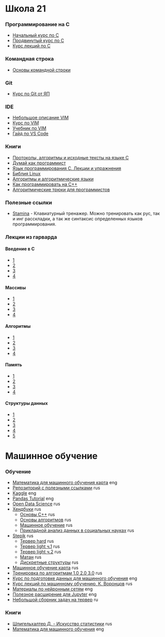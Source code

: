 # Школа 21
### Программирование на C
* [Начальный курс по C](https://stepik.org/course/3078/promo#toc)
* [Продвинутый курс по C](https://stepik.org/course/73618/promo#toc)
* [Курс лекций по C](https://disk.yandex.ru/d/QrItl6GylwoDsA)
### Командная строка
* [Основы командной строки](https://ru.hexlet.io/courses/cli-basics)
### Git
* [Курс по Git от ЯП](https://practicum.yandex.ru/git-basics/?utm_source=telegram&utm_medium=performance&utm_campaign=Telegram_performance_promo_git-basics-it_boooks)
### IDE
* [Небольшое описание VIM](https://guides.hexlet.io/ru/vim/)
* [Курс по VIM](https://www.youtube.com/playlist?list=PL8hRAtHSjAgZv7WFVDvQzzU-WoL-7jZGJ)
* [Учебник по VIM](https://learntutorials.net/ru/vim/topic/879/%D0%BD%D0%B0%D1%87%D0%B0%D0%BB%D0%BE-%D1%80%D0%B0%D0%B1%D0%BE%D1%82%D1%8B-%D1%81-vim)
* [Гайд по VS Code](https://www.youtube.com/watch?v=nxCLXMBl4e4)
### Книги
* [Протоколы, алгоритмы и исходные тексты на языке С](https://disk.yandex.ru/i/3MEPUwjRRy0j1w)
* [Думай как программист](https://disk.yandex.ru/i/ygsnfTVYZTGMoQ)
* [Язык программирования C. Лекции и упражнения](https://disk.yandex.ru/i/Yeyuk8Csy8IRjg)
* [Библия Linux](https://disk.yandex.ru/i/D0Rf6ICismjP6g)
* [Алгоритмы и алгоритмические языки](https://disk.yandex.ru/i/diOFcnueO9LMNA)
* [Как программировать на C++](https://disk.yandex.ru/i/SbE7hYpv81NzVQ)
* [Алгоритмические трюки для программистов](https://disk.yandex.ru/i/potuf7Hf191Rig)
### Полезные ссылки
* [Stamina](https://stamina-online.com/ru) - Клавиатурный тренажер. Можно тренировать как рус, так и инг расскладки, а так же синтаксис определенных языков программирования.
### Лекции из гарварда
#### Введение в C
* [1](https://youtu.be/c1nnNuZ1UEg)
* [2](https://youtu.be/cqer3bxnomI)
* [3](https://youtu.be/dDdzw0Oho5M)
* [4](https://youtu.be/vXA-46_2544)
#### Массивы
* [1](https://youtu.be/A4b6gHt_E6Y)
* [2](https://youtu.be/sl8KyooYXZc)
* [3](https://youtu.be/r3v1QobHKS0)
* [4](https://youtu.be/qIthovleD20)
#### Алгоритмы
* [1](https://youtu.be/TEyuZ4qrdGc)
* [2](https://youtu.be/EHsqRjmog70)
* [3](https://youtu.be/zPwXqewH8Yw)
* [4](https://youtu.be/CE7Ql6j5FEg)
#### Память
* [1](https://youtu.be/vojgLJ6iMxs)
* [2](https://youtu.be/lver1cZ61Hw)
* [3](https://youtu.be/GzgRMISONus)
* [4](https://youtu.be/WkDCjda-oAo)
#### Структуры данных
* [1](https://youtu.be/12XwZ4CQ1Zg)
* [2](https://youtu.be/aqg8H34r0b4)
* [3](https://youtu.be/JkJ0WPGl_a8)
* [4](https://youtu.be/84wq6xau7XQ)
* [5](https://youtu.be/Msv8bnJdmYA)
# Машинное обучение
### Обучение
* [Математика для машинного обучения карта](https://maps.joindeltaacademy.com/) eng
* [Репозиторий с полезными ссылками](https://github.com/demidovakatya/vvedenie-mashinnoe-obuchenie) rus
* [Kaggle](https://www.kaggle.com/) eng
* [Pandas Tutorial](https://www.w3schools.com/python/pandas/default.asp) eng
* [Open Data Science](https://ods.ai/) rus
* [Хендбуки](https://academy.yandex.ru/handbook) rus
  * [Основы C++](https://academy.yandex.ru/handbook/cpp) rus
  * [Основы алгоритмов](https://academy.yandex.ru/handbook/algorithms) rus
  * [Машинное обучение](https://academy.yandex.ru/handbook/ml) rus
  * [Прикладной анализ данных в социальных науках](https://academy.yandex.ru/handbook/data-analysis) rus
* [Stepik](https://stepik.org/learn) rus
  * [Тервер hard](https://stepik.org/course/3089/syllabus) rus
  * [Тервер light ч.1](https://stepik.org/course/2911/syllabus) rus
  * [Тервер light ч.2](https://stepik.org/course/3209/syllabus) rus
  * [Матан](https://stepik.org/course/95/syllabus) rus
  * [Дискретные структуры](https://stepik.org/course/83/syllabus) rus
* [Машинное обучение карта](https://vc.ru/u/1389654-machine-learning/596407-roadmap-dlya-izucheniya-machine-learning-2023) rus
* [Тренировка по алгоритмам 1.0 2.0 3.0](https://yandex.ru/yaintern/algorithm-training_1) rus
* [Курс по подготовке данных для машинного обучения](https://www.datacamp.com/courses/preprocessing-for-machine-learning-in-python) eng
* [Курс лекций по машинному обучению, К. Воронцов](http://www.machinelearning.ru/wiki/index.php?title=%D0%9C%D0%B0%D1%88%D0%B8%D0%BD%D0%BD%D0%BE%D0%B5_%D0%BE%D0%B1%D1%83%D1%87%D0%B5%D0%BD%D0%B8%D0%B5_(%D0%BA%D1%83%D1%80%D1%81_%D0%BB%D0%B5%D0%BA%D1%86%D0%B8%D0%B9,_%D0%9A.%D0%92.%D0%92%D0%BE%D1%80%D0%BE%D0%BD%D1%86%D0%BE%D0%B2)) rus
* [Материалы по нейронным сетям](https://cs231n.github.io/) eng
* [Полезное расширение для Jupyter](https://github.com/jupyter-lsp/jupyterlab-lsp) eng
* [Небольшой сборник задач на тервер](http://math-hse.info/a/2013-14/ps-aa/statlecture4.pdf) ru
### Книги
* [Шпигельхалтер Д. - Искусство статистики](https://disk.yandex.ru/i/-bHkrxGTSyS-hA) rus
* [Математика для машинного обучения](https://mml-book.github.io/) eng

